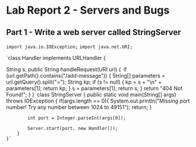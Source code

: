 # Lab Report 2 - Servers and Bugs
## Part 1 - Write a web server called StringServer
`import java.io.IOException;`
`import java.net.URI;`

`class Handler implements URLHandler {

   String s;
    public String handleRequest(URI url) {`
        `if (url.getPath().contains("/add-message")) {
            String[] parameters = url.getQuery().split("=");
            String kp;
            if (s != null) {
                kp = s + "\n" + parameters[1];
                return kp;
            }
            s = parameters[1];
            return s;
        }
        return "404 Not Found!";
    }
}`
    `class StringServer {
        public static void main(String[] args) throws IOException {
            if(args.length == 0){
                System.out.println("Missing port number! Try any number between 1024 to 49151");
                return;
            }
    
            int port = Integer.parseInt(args[0]);
    
            Server.start(port, new Handler());
        }
    }`
